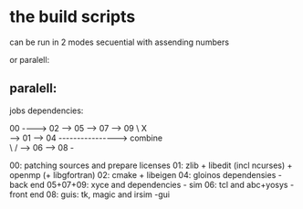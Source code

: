 # the build scripts
 can be run in 2 modes secuential with assending numbers

 or paralell:

## paralell:

jobs dependencies:

00 ----> 02 --> 05 --> 07 --> 09
    \       X                    \
     --> 01 --> 04 ----------------> combine   
           \               /
            --> 06 --> 08 -

00: patching sources and prepare licenses
01: zlib + libedit (incl ncurses) + openmp (+ libgfortran)
02: cmake  + libeigen
04: gloinos dependensies - back end
05+07+09: xyce and dependencies - sim
06: tcl and abc+yosys - front end
08: guis: tk, magic and irsim -gui